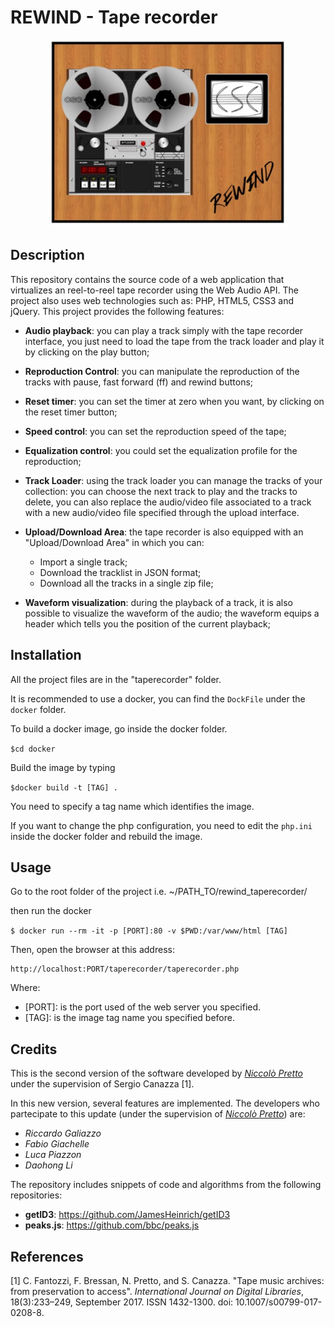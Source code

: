# REWIND - Tape recorder

<p align="center">
  <img height="300" src="img/taperecorder.jpg">
</p>

## Description

This repository contains the source code of a web application that virtualizes an reel-to-reel tape recorder using the Web Audio API.
The project also uses web technologies such as: PHP, HTML5, CSS3 and jQuery.
This project provides the following features:

*  **Audio playback**:  you can play a track simply with the tape recorder interface, you just need to load the tape from the track loader and play it by clicking on the play button;
*  **Reproduction Control**: you can manipulate the reproduction of the tracks with pause, fast forward (ff) and rewind buttons;
*  **Reset timer**: you can set the timer at zero when you want, by clicking on the reset timer button;
*  **Speed control**: you can set the reproduction speed of the tape;
*  **Equalization control**: you could set the equalization profile for the reproduction;
* **Track Loader**: using the track loader you can manage the tracks of your collection: you can choose the next track to play and the tracks to delete, you can also replace the audio/video file associated to a track with a new audio/video file specified through the upload interface.
* **Upload/Download Area**: the tape recorder is also equipped with an "Upload/Download Area" in which you can:
    * Import a single track;
    * Download the tracklist in JSON format;
    * Download all the tracks in a single zip file;

* **Waveform visualization**: during the playback of a track, it is also possible to visualize the waveform of the audio; the waveform equips a header which tells you the position of the current playback;

## Installation
All the project files are in the "taperecorder" folder.

It is recommended to use a docker, you can find the `DockFile` under the `docker` folder.

To build a docker image, go inside the docker folder.

`$cd docker`

Build the image by typing

`$docker build -t [TAG] .`

You need to specify a tag name which identifies the image.

If you want to change the php configuration, you need to edit the `php.ini` inside the docker folder and rebuild the image.

## Usage

Go to the root folder of the project i.e. ~/PATH_TO/rewind_taperecorder/

then run the docker

`$ docker run --rm -it -p [PORT]:80 -v $PWD:/var/www/html [TAG]`

Then, open the browser at this address:
```
http://localhost:PORT/taperecorder/taperecorder.php
```
Where:
* [PORT]: is the port used of the web server you specified.
* [TAG]: is the image tag name you specified before.


## Credits
This is the second version of the software developed by [*Niccolò Pretto*](http://www.dei.unipd.it/~prettoni/) under the supervision of Sergio Canazza [1]. 

In this new version, several features are implemented. The developers who partecipate to this update (under the supervision of [*Niccolò Pretto*](http://www.dei.unipd.it/~prettoni/)) are: 
* _Riccardo Galiazzo_
* _Fabio Giachelle_
* _Luca Piazzon_
* _Daohong Li_

The repository includes snippets of code and algorithms from the following repositories:
* **getID3**: https://github.com/JamesHeinrich/getID3
* **peaks.js**: https://github.com/bbc/peaks.js

## References

[1] C. Fantozzi, F. Bressan, N. Pretto, and S. Canazza. "Tape music archives: from preservation to access". *International Journal on Digital Libraries*, 18(3):233–249, September 2017. ISSN 1432-1300. doi: 10.1007/s00799-017-0208-8.
